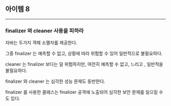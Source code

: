## 아이템 8


---

### finalizer 와 cleaner 사용을 피하라

자바는 두가지 객체 소멸자를 제공한다.

그중 finalizer 는 예측할 수 없고, 상황에 따라 위험할 수 있어 일반적으로 불필요하다. 

cleaner 는 finalizer 보다는 덜 위험하지만, 여전히 예측할 수 없고, 느리고 , 일반적을 불필요하다.

finalizer 와 cleaner 는 심각한 성능 문제도 동반한다. 

finalizer 를 사용한 클래스는 finalizer 공격에 노출되어 심각한 보안 문제를 일으킬 수도 있다.



